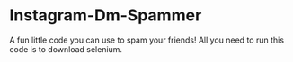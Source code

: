 # Instagram-Dm-Spammer
A fun little code you can use to spam your friends!
All you need to run this code is to download selenium.
